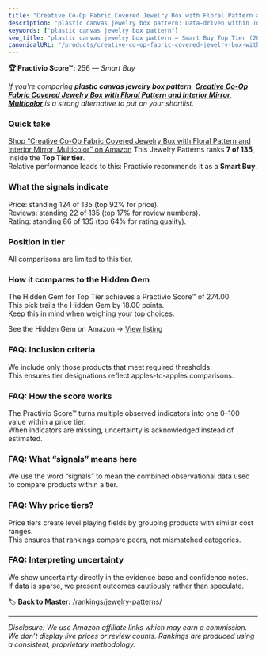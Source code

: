```yaml
---
title: "Creative Co-Op Fabric Covered Jewelry Box with Floral Pattern and Interior Mirror, Multicolor"
description: "plastic canvas jewelry box pattern: Data-driven within Top Tier ranking using the Practivio Score™. Positioned by quality, value, demand, findability, momentum."
keywords: ["plastic canvas jewelry box pattern"]
seo_title: "plastic canvas jewelry box pattern — Smart Buy Top Tier (2025)"
canonicalURL: "/products/creative-co-op-fabric-covered-jewelry-box-with-floral-pattern-and-interior-mirror-multicolor-B0BV3YDNZH/"
---
```


**🏆 Practivio Score™:** 256 — _Smart Buy_


*If you're comparing **plastic canvas jewelry box pattern**, **[Creative Co-Op Fabric Covered Jewelry Box with Floral Pattern and Interior Mirror, Multicolor](https://www.amazon.com/dp/B0BV3YDNZH?tag=practivio-20)** is a strong alternative to put on your shortlist.*
### Quick take
[Shop “Creative Co-Op Fabric Covered Jewelry Box with Floral Pattern and Interior Mirror, Multicolor” on Amazon](https://www.amazon.com/dp/B0BV3YDNZH?tag=practivio-20)
This Jewelry Patterns ranks **7 of 135**, inside the **Top Tier tier**.  
Relative performance leads to this: Practivio recommends it as a **Smart Buy**.

### What the signals indicate
Price: standing 124 of 135 (top 92% for price).  
Reviews: standing 22 of 135 (top 17% for review numbers).  
Rating: standing 86 of 135 (top 64% for rating quality).  

### Position in tier
All comparisons are limited to this tier.

### How it compares to the Hidden Gem
The Hidden Gem for Top Tier achieves a Practivio Score™ of 274.00.  
This pick trails the Hidden Gem by 18.00 points.  
Keep this in mind when weighing your top choices.  

See the Hidden Gem on Amazon → [View listing](https://www.amazon.com/dp/B09Y8DWR28?tag=practivio-20)

### FAQ: Inclusion criteria
We include only those products that meet required thresholds.  
This ensures tier designations reflect apples-to-apples comparisons.

### FAQ: How the score works
The Practivio Score™ turns multiple observed indicators into one 0–100 value within a price tier.  
When indicators are missing, uncertainty is acknowledged instead of estimated.

### FAQ: What “signals” means here
We use the word “signals” to mean the combined observational data used to compare products within a tier.

### FAQ: Why price tiers?
Price tiers create level playing fields by grouping products with similar cost ranges.  
This ensures that rankings compare peers, not mismatched categories.

### FAQ: Interpreting uncertainty
We show uncertainty directly in the evidence base and confidence notes.  
If data is sparse, we present outcomes cautiously rather than speculate.


🏷️ **Back to Master:** [/rankings/jewelry-patterns/](/rankings/jewelry-patterns/)

---
_Disclosure: We use Amazon affiliate links which may earn a commission. We don’t display live prices or review counts. Rankings are produced using a consistent, proprietary methodology._
